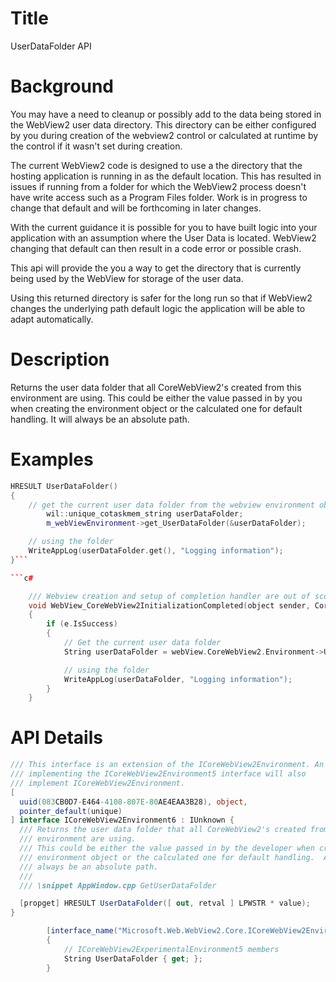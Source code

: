 
Title
===
UserDataFolder API 

# Background
You may have a need to cleanup or possibly add to the data being
stored in the WebView2 user data directory.  This directory can be either 
configured by you during creation of the webview2 control or calculated
at runtime by the control if it wasn't set during creation.

The current WebView2 code is designed to use a the directory that the hosting 
application is running in as the default location.  This has resulted in issues 
if running from a folder for which the WebView2 process doesn't have write access 
such as a Program Files folder.  Work is in progress to change that default and 
will be forthcoming in later changes.

With the current guidance it is possible for you to have built
logic into your application with an assumption where the User Data is 
located.  WebView2 changing that default can then result in a code error or 
possible crash.

This api will provide the you a way to get the directory that is 
currently being used by the WebView for storage of the user data.

Using this returned directory is safer for the long run so that if WebView2 
changes the underlying path default logic the application will be able to adapt 
automatically.

# Description

Returns the user data folder that all CoreWebView2's created from this 
environment are using.
This could be either the value passed in by you when creating the 
environment object or the calculated one for default handling.  It will
always be an absolute path.


# Examples

```cpp
HRESULT UserDataFolder()
{
    // get the current user data folder from the webview environment object
        wil::unique_cotaskmem_string userDataFolder;
        m_webViewEnvironment->get_UserDataFolder(&userDataFolder);

    // using the folder
    WriteAppLog(userDataFolder.get(), "Logging information");
}```

```c#

    /// Webview creation and setup of completion handler are out of scope of sample
    void WebView_CoreWebView2InitializationCompleted(object sender, CoreWebView2InitializationCompletedEventArgs e)
    {
        if (e.IsSuccess)
        {
            // Get the current user data folder
            String userDataFolder = webView.CoreWebView2.Environment->UserDataFolder();

            // using the folder
            WriteAppLog(userDataFolder, "Logging information");
        }
    }

```

# API Details
```c# (but really MIDL3)
/// This interface is an extension of the ICoreWebView2Environment. An object
/// implementing the ICoreWebView2Environment5 interface will also
/// implement ICoreWebView2Environment.
[
  uuid(083CB0D7-E464-4108-807E-80AE4EAA3B28), object,
  pointer_default(unique)
] interface ICoreWebView2Environment6 : IUnknown {
  /// Returns the user data folder that all CoreWebView2's created from this 
  /// environment are using.
  /// This could be either the value passed in by the developer when creating the 
  /// environment object or the calculated one for default handling.  And will
  /// always be an absolute path.
  ///
  /// \snippet AppWindow.cpp GetUserDataFolder

  [propget] HRESULT UserDataFolder([ out, retval ] LPWSTR * value);
}
```

```c# (but really MIDL3)
        [interface_name("Microsoft.Web.WebView2.Core.ICoreWebView2Environment6")]
        {
            // ICoreWebView2ExperimentalEnvironment5 members
            String UserDataFolder { get; };
        }
```
